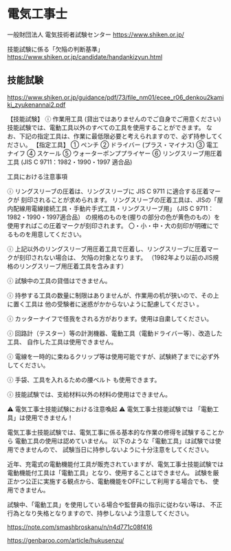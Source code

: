 # 電気工事士

一般財団法人 電気技術者試験センター
https://www.shiken.or.jp/

技能試験に係る「欠陥の判断基準」
https://www.shiken.or.jp/candidate/handankizyun.html

## 技能試験
https://www.shiken.or.jp/guidance/pdf/73/file_nm01/ecee_r06_denkou2kamiki_zyukenannai2.pdf


【技能試験】
ⓘ 作業用工具 (貸出ではありませんのでご自身でご用意ください)
   技能試験では、電動工具以外のすべての工具を使用することができます。
   なお、下記の指定工具は、作業に最低限必要と考えられますので、必ず持参してください。
   【指定工具】
    ① ペンチ
    ② ドライバー (プラス・マイナス)
    ③ 電工ナイフ
    ④ スケール
    ⑤ ウォーターポンププライヤー
    ⑥ リングスリーブ用圧着工具 (JIS C 9711：1982・1990・1997 適合品)

工具における注意事項

ⓘ リングスリーブの圧着は、リングスリーブに JIS C 9711 に適合する圧着マークが
   刻印されることが求められます。
   リングスリーブの圧着工具は、JISの「屋内配線用電線接続工具・手動片手式工具・リングスリーブ用」
    (JIS C 9711：1982・1990・1997適合品） の規格のものを(握りの部分の色が黄色のもの）を
    使用すればこの圧着マークが刻印されます。
    〇・小・中・大の刻印が明確にでるものを用意してください。

ⓘ 上記以外のリングスリーブ用圧着工具で圧着し、リングスリーブに圧着マークが刻印されない場合は、
   欠陥の対象となります。
   （1982年より以前のJIS規格のリングスリーブ用圧着工具を含みます）

ⓘ 試験中の工具の貸借はできません。

ⓘ 持参する工具の数量に制限はありませんが、作業用の机が狭いので、その上に置く工具は
   他の受験者に迷惑がかからないように配慮してください 。

ⓘ カッターナイフで怪我をされる方がおります。使用は自粛してください。

ⓘ 回路計（テスター）等の計測機器、電動工具（電動ドライバー等）、改造した工具、
   自作した工具は使用できません。

ⓘ 電線を一時的に束ねるクリップ等は使用可能ですが、試験終了までに必ず外してください。

ⓘ 手袋、工具を入れるための腰ベルト も使用できます。

ⓘ 技能試験では、支給材料以外の材料の使用はできません。

⚠ 電気工事士技能試験における注意喚起 ⚠
電気工事士技能試験では 「電動工具」は使用できません！

電気工事士技能試験では、電気工事に係る基本的な作業の修得を試験することから
電動工具の使用は認めていません。
以下のような「電動工具」は試験では使用できませんので、
試験当日に持参しないように十分注意をしてください。

近年、充電式の電動機能付工具が販売されていますが、電気工事士技能試験では
電動機能付工具は「電動工具」となり、使用することはできません。
試験を厳正かつ公正に実施する観点から、電動機能をOFFにして利用する場合でも、
使用できません。

試験中、「電動工具」を使用している場合や監督員の指示に従わない等は、
不正行為となり失格となりますので、持参しないよう注意してください。

https://note.com/smashbroskanu/n/n4d771c08f416

https://genbaroo.com/article/hukusenzu/
